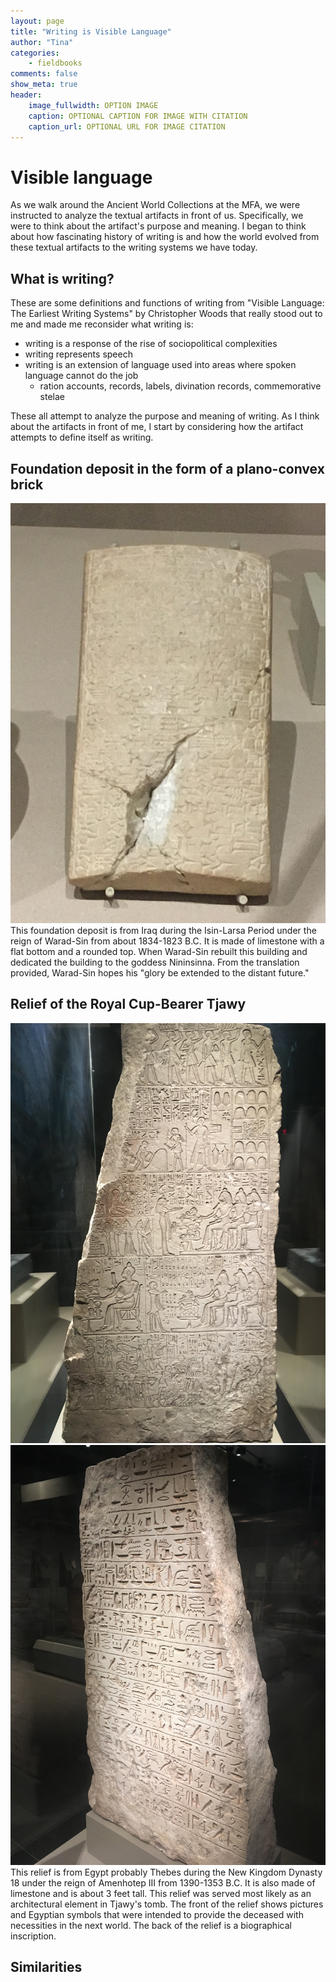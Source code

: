 ```yaml
---
layout: page  
title: "Writing is Visible Language"  
author: "Tina"  
categories:  
    - fieldbooks
comments: false  
show_meta: true
header:
    image_fullwidth: OPTION IMAGE
    caption: OPTIONAL CAPTION FOR IMAGE WITH CITATION
    caption_url: OPTIONAL URL FOR IMAGE CITATION
---
```


# Visible language

As we walk around the Ancient World Collections at the MFA, we were instructed to analyze the textual artifacts in front of us. Specifically, we were to think about the artifact's purpose and meaning. I began to think about how fascinating history of writing is and how the world evolved from these textual artifacts to the writing systems we have today.

## What is writing?

These are some definitions and functions of writing from "Visible Language: The Earliest Writing Systems" by Christopher Woods that really stood out to me and made me reconsider what writing is:
+ writing is a response of the rise of sociopolitical complexities
+ writing represents speech
+ writing is an extension of language used into areas where spoken language cannot do the job
  + ration accounts, records, labels, divination records, commemorative stelae

These all attempt to analyze the purpose and meaning of writing. As I think about the artifacts in front of me, I start by considering how the artifact attempts to define itself as writing.

## Foundation deposit in the form of a plano-convex brick

![foundation deposit](foundation-deposit.JPG)
This foundation deposit is from Iraq during the Isin-Larsa Period under the reign of Warad-Sin from about 1834-1823 B.C. It is made of limestone with a flat bottom and a rounded top. When Warad-Sin rebuilt this building and dedicated the building to the goddess Nininsinna. From the translation provided, Warad-Sin hopes his "glory be extended to the distant future."

## Relief of the Royal Cup-Bearer Tjawy

![front of the relief](relief-front.JPG) ![back of the relief](relief-back.JPG)
This relief is from Egypt probably Thebes during the New Kingdom Dynasty 18 under the reign of Amenhotep III from 1390-1353 B.C. It is also made of limestone and is about 3 feet tall. This relief was served most likely as an architectural element in Tjawy's tomb. The front of the relief shows pictures and Egyptian symbols that were intended to provide the deceased with necessities in the next world. The back of the relief is a biographical inscription.

## Similarities
